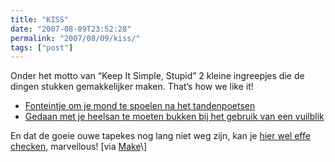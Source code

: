 ```yaml
---
title: "KISS"
date: "2007-08-09T23:52:28"
permalink: "2007/08/09/kiss/"
tags: ["post"]
---
```

Onder het motto van “Keep It Simple, Stupid” 2 kleine ingreepjes die de dingen stukken gemakkelijker maken. That’s how we like it!

* [Fonteintje om je mond te spoelen na het tandenpoetsen](http://feeds.gawker.com/~r/gizmodo/full/~3/141586955/brush--rinse-toothbrush-creates-mini-water-fountain-286718.php "http://feeds.gawker.com/~r/gizmodo/full/~3/141586955/brush--rinse-toothbrush-creates-mini-water-fountain-286718.php")
* [Gedaan met je heelsan te moeten bukken bij het gebruik van een vuilblik](http://gizmodo.com/gadgets/domestically-lazy/the-foot+dustpan-simple-but-useful-269332.php "http://gizmodo.com/gadgets/domestically-lazy/the-foot+dustpan-simple-but-useful-269332.php")

En dat de goeie ouwe tapekes nog lang niet weg zijn, kan je [hier wel effe checken](http://www.designboom.com/contemporary/cassettes.html "http://www.designboom.com/contemporary/cassettes.html"), marvellous! \[via [Make](http://www.makezine.com/blog/archive/2007/08/cassette_tape_culture.html?CMP=OTC-0D6B48984890 "http://www.makezine.com/blog/archive/2007/08/cassette_tape_culture.html?CMP=OTC-0D6B48984890")\]
